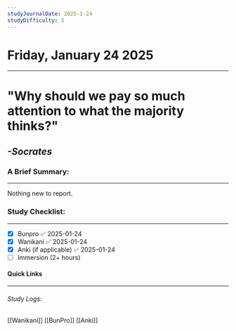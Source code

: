 ```yaml
---
studyJournalDate: 2025-1-24
studyDifficulty: 3
---
```


# Friday, January 24 2025
---
# "Why should we pay so much attention to what the majority thinks?"

## *-Socrates*


### A Brief Summary:
---
Nothing new to report.

### Study Checklist:
---
- [x] Bunpro ✅ 2025-01-24
- [x] Wanikani ✅ 2025-01-24
- [x] Anki (if applicable) ✅ 2025-01-24
- [ ] Immersion (2+ hours)

#### Quick Links
---
###### Study Logs:
[[Wanikani]]
[[BunPro]]
[[Anki]]